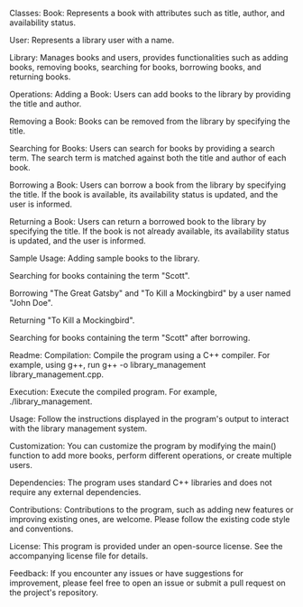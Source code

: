 Classes:
Book: Represents a book with attributes such as title, author, and availability status.

User: Represents a library user with a name.

Library: Manages books and users, provides functionalities such as adding books, removing books, searching for books, borrowing books, and returning books.

Operations:
Adding a Book: Users can add books to the library by providing the title and author.

Removing a Book: Books can be removed from the library by specifying the title.

Searching for Books: Users can search for books by providing a search term. The search term is matched against both the title and author of each book.

Borrowing a Book: Users can borrow a book from the library by specifying the title. If the book is available, its availability status is updated, and the user is informed.

Returning a Book: Users can return a borrowed book to the library by specifying the title. If the book is not already available, its availability status is updated, and the user is informed.

Sample Usage:
Adding sample books to the library.

Searching for books containing the term "Scott".

Borrowing "The Great Gatsby" and "To Kill a Mockingbird" by a user named "John Doe".

Returning "To Kill a Mockingbird".

Searching for books containing the term "Scott" after borrowing.

Readme:
Compilation: Compile the program using a C++ compiler. For example, using g++, run g++ -o library_management library_management.cpp.

Execution: Execute the compiled program. For example, ./library_management.

Usage: Follow the instructions displayed in the program's output to interact with the library management system.

Customization: You can customize the program by modifying the main() function to add more books, perform different operations, or create multiple users.

Dependencies: The program uses standard C++ libraries and does not require any external dependencies.

Contributions: Contributions to the program, such as adding new features or improving existing ones, are welcome. Please follow the existing code style and conventions.

License: This program is provided under an open-source license. See the accompanying license file for details.

Feedback: If you encounter any issues or have suggestions for improvement, please feel free to open an issue or submit a pull request on the project's repository.
